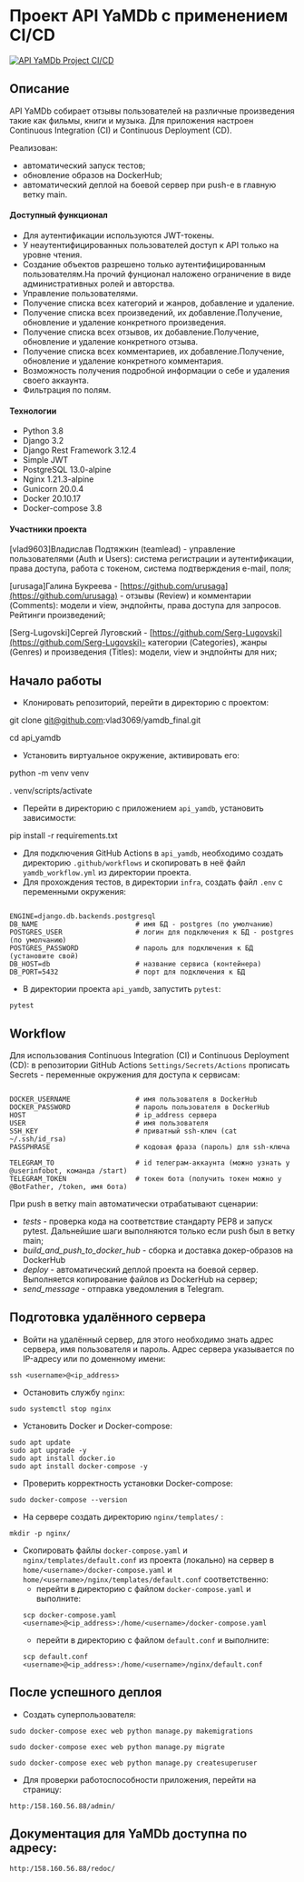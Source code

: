 # Проект API YaMDb с применением CI/CD

[![API YaMDb Project CI/CD](https://github.com/vlad3069/yamdb_final/actions/workflows/yamdb_workflow.yml/badge.svg)](https://github.com/vlad3069/yamdb_final/actions/workflows/yamdb_workflow.yml)

## Описание

API YaMDb собирает отзывы пользователей на различные произведения такие как
фильмы, книги и музыка. Для приложения настроен Continuous Integration (CI) и
Continuous Deployment (CD).

Реализован:
* автоматический запуск тестов;
* обновление образов на DockerHub;
* автоматический деплой на боевой сервер при push-е в главную ветку main.

#### Доступный функционал

- Для аутентификации используются JWT-токены.
- У неаутентифицированных пользователей доступ к API только на уровне чтения.
- Создание объектов разрешено только аутентифицированным пользователям.На прочий фунционал наложено ограничение в виде административных ролей и авторства.
- Управление пользователями.
- Получение списка всех категорий и жанров, добавление и удаление.
- Получение списка всех произведений, их добавление.Получение, обновление и удаление конкретного произведения.
- Получение списка всех отзывов, их добавление.Получение, обновление и удаление конкретного отзыва.  
- Получение списка всех комментариев, их добавление.Получение, обновление и удаление конкретного комментария.
- Возможность получения подробной информации о себе и удаления своего аккаунта.
- Фильтрация по полям.


#### Технологии

- Python 3.8
- Django 3.2
- Django Rest Framework 3.12.4
- Simple JWT
- PostgreSQL 13.0-alpine
- Nginx 1.21.3-alpine
- Gunicorn 20.0.4
- Docker 20.10.17
- Docker-compose 3.8


#### Участники проекта

[vlad9603]Владислав Подтяжкин (teamlead) - управление пользователями (Auth и Users): система регистрации и аутентификации, права доступа, работа с токеном, система подтверждения e-mail, поля;

[urusaga]Галина Букреева - [https://github.com/urusaga](https://github.com/urusaga) - отзывы (Review) и комментарии (Comments): модели и view, эндпойнты, права доступа для запросов. Рейтинги произведений;

[Serg-Lugovski]Сергей Луговский - [https://github.com/Serg-Lugovski](https://github.com/Serg-Lugovski)- категории (Categories), жанры (Genres) и произведения (Titles): модели, view и эндпойнты для них;


## Начало работы

* Клонировать репозиторий, перейти в директорию с проектом:

git clone git@github.com:vlad3069/yamdb_final.git

cd api_yamdb


* Установить виртуальное окружение, активировать его:

python -m venv venv

. venv/scripts/activate


* Перейти в директорию с приложением ```api_yamdb```, установить зависимости:

pip install -r requirements.txt


* Для подключения GitHub Actions в ```api_yamdb```, необходимо создать директорию 
```.github/workflows``` и скопировать в неё файл ```yamdb_workflow.yml``` из
директории проекта.
* Для прохождения тестов, в директории ```infra```, создать файл ```.env``` с
переменными окружения:
```

ENGINE=django.db.backends.postgresql
DB_NAME                        # имя БД - postgres (по умолчанию)
POSTGRES_USER                  # логин для подключения к БД - postgres (по умолчанию)
POSTGRES_PASSWORD              # пароль для подключения к БД (установите свой)
DB_HOST=db                     # название сервиса (контейнера)
DB_PORT=5432                   # порт для подключения к БД

```
* В директории проекта ```api_yamdb```, запустить ```pytest```:
```
pytest
```

## Workflow

Для использования Continuous Integration (CI) и Continuous Deployment (CD): в
репозитории GitHub Actions ```Settings/Secrets/Actions``` прописать Secrets -
переменные окружения для доступа к сервисам:
```

DOCKER_USERNAME                # имя пользователя в DockerHub
DOCKER_PASSWORD                # пароль пользователя в DockerHub
HOST                           # ip_address сервера
USER                           # имя пользователя
SSH_KEY                        # приватный ssh-ключ (cat ~/.ssh/id_rsa)
PASSPHRASE                     # кодовая фраза (пароль) для ssh-ключа

TELEGRAM_TO                    # id телеграм-аккаунта (можно узнать у @userinfobot, команда /start)
TELEGRAM_TOKEN                 # токен бота (получить токен можно у @BotFather, /token, имя бота)
```
При push в ветку main автоматически отрабатывают сценарии:
* *tests* - проверка кода на соответствие стандарту PEP8 и запуск pytest.
Дальнейшие шаги выполняются только если push был в ветку main;
* *build_and_push_to_docker_hub* - сборка и доставка докер-образов на DockerHub
* *deploy* - автоматический деплой проекта на боевой сервер. Выполняется
копирование файлов из DockerHub на сервер;
* *send_message* - отправка уведомления в Telegram.
## Подготовка удалённого сервера
* Войти на удалённый сервер, для этого необходимо знать адрес сервера, имя
пользователя и пароль. Адрес сервера указывается по IP-адресу или по доменному
имени:
```
ssh <username>@<ip_address>
```
* Остановить службу ```nginx```:
```
sudo systemctl stop nginx
```
* Установить Docker и Docker-compose:
```
sudo apt update
sudo apt upgrade -y
sudo apt install docker.io
sudo apt install docker-compose -y
```
* Проверить корректность установки Docker-compose:
```
sudo docker-compose --version
```
* На сервере создать директорию ```nginx/templates/``` :
```
mkdir -p nginx/
```
* Скопировать файлы ```docker-compose.yaml``` и
```nginx/templates/default.conf``` из проекта (локально) на сервер в
```home/<username>/docker-compose.yaml``` и
```home/<username>/nginx/templates/default.conf``` соответственно:
  * перейти в директорию с файлом ```docker-compose.yaml``` и выполните:
  ```
  scp docker-compose.yaml <username>@<ip_address>:/home/<username>/docker-compose.yaml
  ```
  * перейти в директорию с файлом ```default.conf``` и выполните:
  ```
  scp default.conf <username>@<ip_address>:/home/<username>/nginx/default.conf
  ```
## После успешного деплоя

* Создать суперпользователя:
```
sudo docker-compose exec web python manage.py makemigrations

sudo docker-compose exec web python manage.py migrate

sudo docker-compose exec web python manage.py createsuperuser
```
* Для проверки работоспособности приложения, перейти на страницу:
```
http:/158.160.56.88/admin/
```
## Документация для YaMDb доступна по адресу:
```
http:/158.160.56.88/redoc/
```
